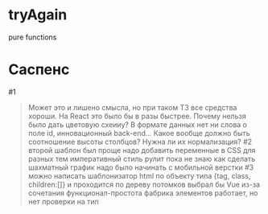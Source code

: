 # tryAgain
pure functions
# Саспенс
#1
>Может это и лишено смысла, но при таком ТЗ все средства хороши.
>На React это было бы в разы быстрее.
Почему нельзя было дать цветовую схеииу? 
В формате данных нет ни слова о поле id, инновационный back-end...
Какое вообще должно быть соотношение высоты столбцов?
Нужна ли их нормализация?
#2
второй шаблон был проще
надо добавить переменные в CSS для разных тем
императивный стиль рулит
пока не знаю как сделать шахматный график
надо было начинать с мобильной верстки
#3
можно написать шаблонизатор html по объекту типа {tag, class, children:[]} и проходится по дереву потомков
выбрал бы Vue из-за сочетания функционал-простота
фабрика элементов работает, но нет проверки на тип
